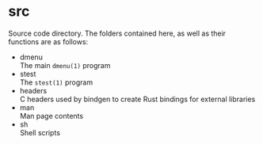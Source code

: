 # src

Source code directory. The folders contained here, as well as their
functions are as follows:  
- dmenu  
  The main `dmenu(1)` program
- stest  
  The `stest(1)` program
- headers  
  C headers used by bindgen to create Rust bindings for external libraries
- man  
  Man page contents
- sh  
  Shell scripts
